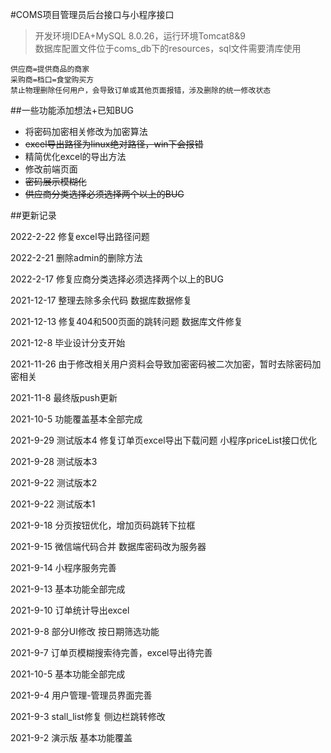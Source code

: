#COMS项目管理员后台接口与小程序接口
>开发环境IDEA+MySQL 8.0.26，运行环境Tomcat8&9  
> 数据库配置文件位于coms_db下的resources，sql文件需要清库使用

    供应商=提供商品的商家  
    采购商=档口=食堂购买方
    禁止物理删除任何用户，会导致订单或其他页面报错，涉及删除的统一修改状态

##一些功能添加想法+已知BUG
* 将密码加密相关修改为加密算法
* ~~excel导出路径为linux绝对路径，win下会报错~~
* 精简优化excel的导出方法
* 修改前端页面
* ~~密码展示模糊化~~
* ~~供应商分类选择必须选择两个以上的BUG~~

##更新记录

2022-2-22 修复excel导出路径问题

2022-2-21 删除admin的删除方法

2022-2-17 修复应商分类选择必须选择两个以上的BUG

2021-12-17 整理去除多余代码 数据库数据修复

2021-12-13 修复404和500页面的跳转问题 数据库文件修复

2021-12-8 毕业设计分支开始

2021-11-26 由于修改相关用户资料会导致加密密码被二次加密，暂时去除密码加密相关

2021-11-8 最终版push更新

2021-10-5 功能覆盖基本全部完成

2021-9-29 测试版本4 修复订单页excel导出下载问题  小程序priceList接口优化

2021-9-28 测试版本3

2021-9-22 测试版本2

2021-9-22 测试版本1

2021-9-18 分页按钮优化，增加页码跳转下拉框

2021-9-15 微信端代码合并 数据库密码改为服务器

2021-9-14 小程序服务完善

2021-9-13 基本功能全部完成

2021-9-10 订单统计导出excel

2021-9-8 部分UI修改 按日期筛选功能

2021-9-7 订单页模糊搜索待完善，excel导出待完善

2021-10-5 基本功能全部完成

2021-9-4 用户管理-管理员界面完善

2021-9-3 stall_list修复 侧边栏跳转修改

2021-9-2 演示版 基本功能覆盖

